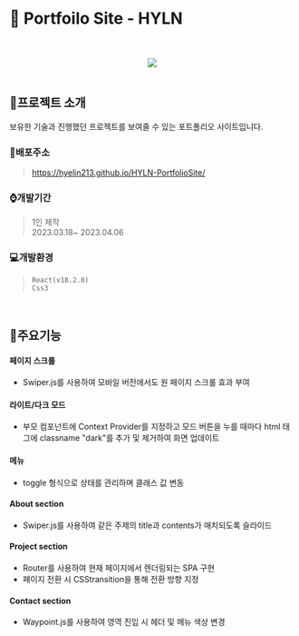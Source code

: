 # :page_with_curl: Portfoilo Site - HYLN
<br/>
<div align="center">
<br/>
  <img src="https://user-images.githubusercontent.com/118185282/230319221-484bf85c-8a1f-4b96-b7ec-962008ce8299.gif"/>
</div>
<br/>

## :mega:프로젝트 소개
보유한 기술과 진행했던 프로젝트를 보여줄 수 있는 포트폴리오 사이트입니다.
<br/>

### :link:배포주소
> <https://hyelin213.github.io/HYLN-PortfolioSite/>

### :watch:개발기간
> 1인 제작<br/>
> 2023.03.18~ 2023.04.06

### :computer:개발환경
> `React(v18.2.0)`<br/>
> `Css3`<br/>
<br/>

## :pushpin:주요기능
#### 페이지 스크롤
- Swiper.js를 사용하여 모바일 버전에서도 원 페이지 스크롤 효과 부여

#### 라이트/다크 모드
- 부모 컴포넌트에 Context Provider를 지정하고 모드 버튼을 누를 때마다 html 태그에 classname "dark"를 추가 및 제거하여 화면 업데이트

#### 메뉴
- toggle 형식으로 상태를 관리하며 클래스 값 변동

#### About section
- Swiper.js를 사용하여 같은 주제의 title과 contents가 매치되도록 슬라이드

#### Project section
- Router를 사용하여 현재 페이지에서 렌더링되는 SPA 구현
- 페이지 전환 시 CSStransition을 통해 전환 방향 지정

#### Contact section
- Waypoint.js를 사용하여 영역 진입 시 헤더 및 메뉴 색상 변경
